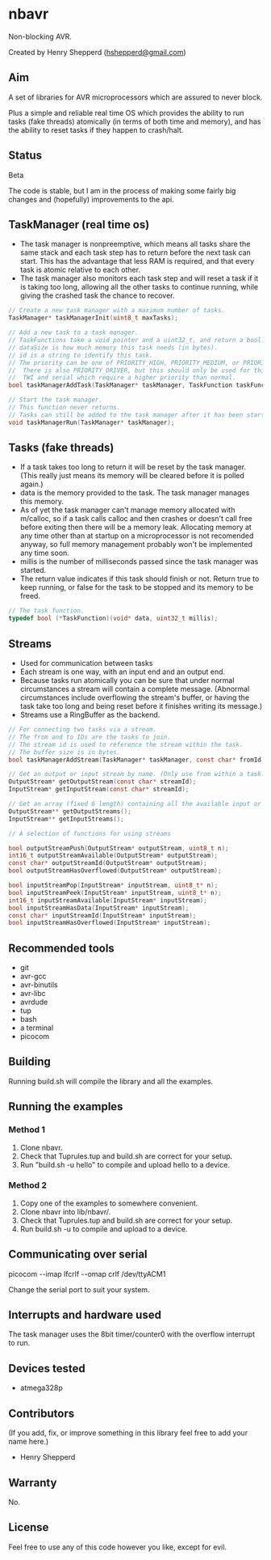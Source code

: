 # nbavr

Non-blocking AVR.

Created by Henry Shepperd (hshepperd@gmail.com)

## Aim
A set of libraries for AVR microprocessors which are assured to never block.

Plus a simple and reliable real time OS which provides the ability to run tasks (fake threads) atomically (in terms of both time and memory), and has the ability to reset tasks if they happen to crash/halt.

## Status
Beta

The code is stable, but I am in the process of making some fairly big changes and (hopefully) improvements to the api.

## TaskManager (real time os)
* The task manager is nonpreemptive, which means all tasks share the same stack and each task step has to return before the next task can start. This has the advantage that less RAM is required, and that every task is atomic relative to each other.
* The task manager also monitors each task step and will reset a task if it is taking too long, allowing all the other tasks to continue running, while giving the crashed task the chance to recover.

```c
// Create a new task manager with a maximum number of tasks.
TaskManager* taskManagerInit(uint8_t maxTasks);
```
```c
// Add a new task to a task manager.
// TaskFunctions take a void pointer and a uint32_t, and return a bool.
// dataSize is how much memory this task needs (in bytes).
// id is a string to identify this task.
// The priority can be one of PRIORITY_HIGH, PRIORITY_MEDIUM, or PRIORITY_LOW.
//  There is also PRIORITY_DRIVER, but this should only be used for things like
//  TWI and serial which require a higher priority than normal.
bool taskManagerAddTask(TaskManager* taskManager, TaskFunction taskFunction, uint16_t dataSize, const char* id, TaskPriority priority);
```
```c
// Start the task manager.
// This function never returns.
// Tasks can still be added to the task manager after it has been started
void taskManagerRun(TaskManager* taskManager);
```

## Tasks (fake threads)
* If a task takes too long to return it will be reset by the task manager. (This really just means its memory will be cleared before it is polled again.)
* data is the memory provided to the task. The task manager manages this memory.
* As of yet the task manager can't manage memory allocated with m/calloc, so if a task calls calloc and then crashes or doesn't call free before exiting then there will be a memory leak. Allocating memory at any time other than at startup on a microprocessor is not recomended anyway, so full memory management probably won't be implemented any time soon.
* millis is the number of milliseconds passed since the task manager was started.
* The return value indicates if this task should finish or not. Return true to keep running, or false for the task to be stopped and its memory to be freed.

```c
// The task function.
typedef bool (*TaskFunction)(void* data, uint32_t millis);
```

## Streams
* Used for communication between tasks
* Each stream is one way, with an input end and an output end.
* Because tasks run atomically you can be sure that under normal circumstances a stream will contain a complete message. (Abnormal circumstances include overflowing the stream's buffer, or having the task take too long and being reset before it finishes writing its message.)
* Streams use a RingBuffer as the backend.

```c
// For connecting two tasks via a stream.
// The from and to IDs are the tasks to join.
// The stream id is used to reference the stream within the task.
// The buffer size is in bytes.
bool taskManagerAddStream(TaskManager* taskManager, const char* fromId, const char* toId, const char* streamId, uint8_t bufferSize);
```

```c
// Get an output or input stream by name. (Only use from within a task.)
OutputStream* getOutputStream(const char* streamId);
InputStream* getInputStream(const char* streamId);

// Get an array (fixed 6 length) containing all the available input or output streams. (Only use from within a task.)
OutputStream** getOutputStreams();
InputStream** getInputStreams();
```

```c
// A selection of functions for using streams

bool outputStreamPush(OutputStream* outputStream, uint8_t n);
int16_t outputStreamAvailable(OutputStream* outputStream);
const char* outputStreamId(OutputStream* outputStream);
bool outputStreamHasOverflowed(OutputStream* outputStream);

bool inputStreamPop(InputStream* inputStream, uint8_t* n);
bool inputStreamPeek(InputStream* inputStream, uint8_t* n);
int16_t inputStreamAvailable(InputStream* inputStream);
bool inputStreamHasData(InputStream* inputStream);
const char* inputStreamId(InputStream* inputStream);
bool inputStreamHasOverflowed(InputStream* inputStream);
```

## Recommended tools
* git
* avr-gcc
* avr-binutils
* avr-libc
* avrdude
* tup
* bash
* a terminal
* picocom

## Building
Running build.sh will compile the library and all the examples.

## Running the examples

### Method 1
1. Clone nbavr.
2. Check that Tuprules.tup and build.sh are correct for your setup.
3. Run "build.sh -u hello" to compile and upload hello to a device.

### Method 2
1. Copy one of the examples to somewhere convenient.
2. Clone nbavr into lib/nbavr/.
3. Check that Tuprules.tup and build.sh are correct for your setup.
4. Run build.sh -u to compile and upload to a device.

## Communicating over serial
picocom --imap lfcrlf --omap crlf /dev/ttyACM1

Change the serial port to suit your system.

## Interrupts and hardware used
The task manager uses the 8bit timer/counter0 with the overflow interrupt to run.

## Devices tested
* atmega328p

## Contributors
(If you add, fix, or improve something in this library feel free to add your name here.)
* Henry Shepperd

## Warranty
No.

## License
Feel free to use any of this code however you like, except for evil.
